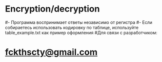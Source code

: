 # Encryption/decryption
#- Программа воспринимает ответы независимо от регистра
#- Если собираетесь использовать кодировку по таблице, используйте table_example.txt как пример оформления
#Для связи с разработчиком:
#    fckthscty@gmail.com  

